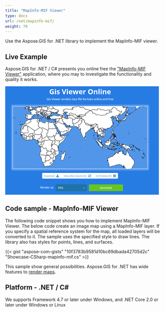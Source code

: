 ```yaml
---
title: "MapInfo-MIF Viewer"
type: docs
url: /net/mapinfo-mif/
weight: 70
---
```


Use the Aspose.GIS for .NET library to implement the MapInfo-MIF viewer.

## **Live Example**

Aspose.GIS for .NET / C# presents you online free the ["MapInfo-MIF Viewer"](https://products.aspose.app/gis/viewer/mapinfo-mif) application, where you may to investigate the functionality and quality it works.

![MapInfo-MIF viewer app](viewer.png)

## **Code sample - MapInfo-MIF Viewer**

The following code snippet shows you how to implement MapInfo-MIF Viewer. The below code create an image map using a MapInfo-MIF layer. If you specify a spatial reference system for the map, all loaded layers will be converted to it. 
The sample uses the specified style to draw lines. The library also has styles for points, lines, and surfaces.

{{< gist "aspose-com-gists" "10f3783b9581d10bc69dbada42705d2c" "Showcase-CSharp-mapinfo-mif.cs" >}}

This sample show general possibilities. Aspose.GIS for .NET has wide features to [render maps](https://docs.aspose.com/gis/net/map-rendering/).

## **Platform - .NET / C#**

We supports Framework 4.7 or later under Windows, and .NET Core 2.0 or later under Windows or Linux
